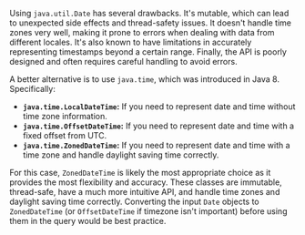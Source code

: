 Using `java.util.Date` has several drawbacks. It's mutable, which can lead to unexpected side effects and thread-safety issues.  It doesn't handle time zones very well, making it prone to errors when dealing with data from different locales.  It's also known to have limitations in accurately representing timestamps beyond a certain range. Finally, the API is poorly designed and often requires careful handling to avoid errors.

A better alternative is to use `java.time`, which was introduced in Java 8. Specifically:

*   **`java.time.LocalDateTime`:**  If you need to represent date and time without time zone information.
*   **`java.time.OffsetDateTime`:** If you need to represent date and time with a fixed offset from UTC.
*   **`java.time.ZonedDateTime`:**  If you need to represent date and time with a time zone and handle daylight saving time correctly.

For this case, `ZonedDateTime` is likely the most appropriate choice as it provides the most flexibility and accuracy.  These classes are immutable, thread-safe, have a much more intuitive API, and handle time zones and daylight saving time correctly.  Converting the input `Date` objects to `ZonedDateTime` (or `OffsetDateTime` if timezone isn't important) before using them in the query would be best practice.